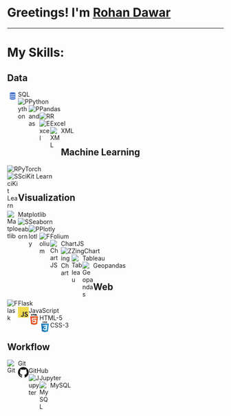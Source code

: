 # Greetings! I'm [Rohan Dawar][website]
---
# My Skills:

## Data
<img src="https://raw.githubusercontent.com/github/explore/80688e429a7d4ef2fca1e82350fe8e3517d3494d/topics/sql/sql.png" alt="SQL" width = "25px" style="float: left;" /> SQL <br />
<img src="https://logos-download.com/wp-content/uploads/2016/10/Python_logo_icon.png" alt="Python" width = "25px" style="float: left;" /> Python <br />
<img src="https://pandas.pydata.org/static/img/pandas_mark.svg" alt="Pandas" width = "25px" style="float: left;" /> Pandas <br />
<img src="https://www.r-project.org/logo/Rlogo.png" alt="R" width = "25px" style="float: left;" /> R <br />
<img src="https://upload.wikimedia.org/wikipedia/commons/thumb/3/34/Microsoft_Office_Excel_(2019%E2%80%93present).svg/2203px-Microsoft_Office_Excel_(2019%E2%80%93present).svg.png" alt="Excel" width = "25px" style="float: left;" /> Excel <br/>
<img src="https://png.pngtree.com/element_our/png_detail/20181227/xml-vector-icon-png_287418.jpg" alt="XML" width = "25px" style="float: left;" /> XML

## Machine Learning
<img src="https://cdn.jsdelivr.net/npm/simple-icons@v3/icons/pytorch.svg" alt="R" width = "25px" style="float: left;" /> PyTorch <br />
<img src="https://cdn.jsdelivr.net/npm/simple-icons@v3/icons/scikit-learn.svg" alt="SciKit Learn" width = "25px" style="float: left;" /> SciKit Learn <br />

## Visualization
<img src="https://matplotlib.org/_static/logo2_compressed.svg" alt="Matplotlib" width = "25px" style="float: left;" /> Matplotlib <br />
<img src="https://files.ai-pool.com/a/21155149cb560f48f085a21264277c3c.png" alt="Seaborn" width = "25px" style="float: left;" /> Seaborn <br />
<img src="https://upload.wikimedia.org/wikipedia/commons/thumb/3/37/Plotly-logo-01-square.png/1200px-Plotly-logo-01-square.png" alt="Plotly" width = "25px" style="float: left;" /> Plotly <br />
<img src="http://python-visualization.github.io/folium/_images/folium_logo.jpg" alt="Folium" width = "25px" style="float: left;" /> Folium <br />
<img src="https://www.chartjs.org/img/chartjs-logo.svg" alt="ChartJS" width = "25px" style="float: left;" /> ChartJS <br />
<img src="https://storage.googleapis.com/zingchart-blog/zing-content/2016/06/Zinchart-Logo-1.png" alt="ZingChart" width = "25px" style="float: left;" /> ZingChart <br />
<img src="https://cdn.jsdelivr.net/npm/simple-icons@v3/icons/tableau.svg" alt="Tableau" width = "25px" style="float: left;" /> Tableau <br />
<img src="https://geopandas.org/_static/geopandas_logo_web.svg" alt="Geopandas" width = "25px" style="float: left;" /> Geopandas <br />

## Web
<img src="https://cdn.jsdelivr.net/npm/simple-icons@v3/icons/flask.svg" alt="Flask" width = "25px" style="float: left;" /> Flask <br />
<img src="https://raw.githubusercontent.com/github/explore/80688e429a7d4ef2fca1e82350fe8e3517d3494d/topics/javascript/javascript.png" alt="JavaScript" width = "25px" style="float: left;" /> JavaScript <br />
<img src="https://raw.githubusercontent.com/github/explore/80688e429a7d4ef2fca1e82350fe8e3517d3494d/topics/html/html.png" alt="HTML5" width = "25px" style="float: left;" /> HTML-5 <br />
<img src="https://raw.githubusercontent.com/github/explore/80688e429a7d4ef2fca1e82350fe8e3517d3494d/topics/css/css.png" alt="CSS3" width = "25px" style="float: left;" /> CSS-3

## Workflow
<img src="https://cdn.jsdelivr.net/npm/simple-icons@v3/icons/git.svg" alt="Git" width = "25px" style="float: left;" /> Git <br />
<img src="https://raw.githubusercontent.com/github/explore/78df643247d429f6cc873026c0622819ad797942/topics/github/github.png" alt="GitHub" width = "25px" style="float: left;" /> GitHub <br />
<img src="https://cdn.jsdelivr.net/npm/simple-icons@v3/icons/jupyter.svg" alt="Jupyter" width = "25px" style="float: left;" /> Jupyter <br />
<img src="https://cdn.jsdelivr.net/npm/simple-icons@v3/icons/mysql.svg" alt="MySQL" width = "25px" style="float: left;" /> MySQL

[website]: https://www.rohandawar.com/
